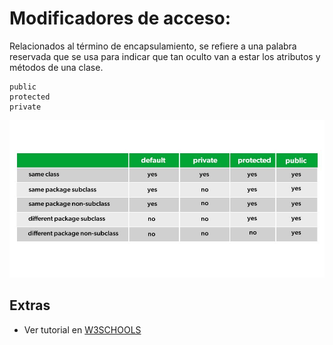 # Modificadores de acceso:
Relacionados al término de encapsulamiento, se refiere a una palabra reservada que se usa para indicar que tan oculto van a estar los atributos y métodos de una clase.

```
public
protected
private
```


![tabla](./table.jpg)

## Extras
- Ver tutorial en [W3SCHOOLS](https://www.w3schools.com/java/java_modifiers.asp)
